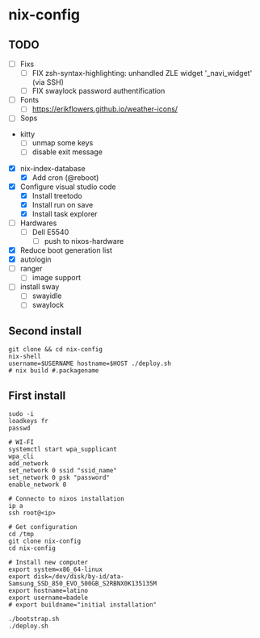# nix-config

## TODO 
- [ ] Fixs
  - [ ] FIX zsh-syntax-highlighting: unhandled ZLE widget '_navi_widget' (via SSH)
  - [ ] FIX swaylock password authentification
- [ ] Fonts
  - [ ] https://erikflowers.github.io/weather-icons/
- [ ] Sops
- kitty
  - [ ] unmap some keys
  - [ ] disable exit message
- [x] nix-index-database
  - [x] Add cron (@reboot)
- [x] Configure visual studio code
  - [x] Install treetodo
  - [x] Install run on save
  - [x] Install task explorer
- [ ] Hardwares
  - [ ] Dell E5540
    - [ ] push to nixos-hardware
- [x] Reduce boot generation list
- [x] autologin
- [ ] ranger
  - [ ] image support
- [ ] install sway
  - [ ] swayidle
  - [ ] swaylock

## Second install
```
git clone && cd nix-config
nix-shell
username=$USERNAME hostname=$HOST ./deploy.sh
# nix build #.packagename
```

## First install
```
sudo -i
loadkeys fr
passwd 

# WI-FI
systemctl start wpa_supplicant
wpa_cli
add_network
set_network 0 ssid "ssid_name"
set_network 0 psk "password"
enable_network 0

# Connecto to nixos installation
ip a
ssh root@<ip>

# Get configuration
cd /tmp
git clone nix-config
cd nix-config

# Install new computer
export system=x86_64-linux
export disk=/dev/disk/by-id/ata-Samsung_SSD_850_EVO_500GB_S2RBNX0K135135M
export hostname=latino
export username=badele
# export buildname="initial installation"

./bootstrap.sh
./deploy.sh
```
